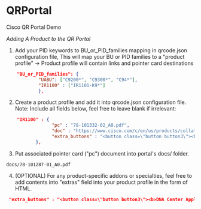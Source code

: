 # QRPortal
Cisco QR Portal Demo

*Adding A Product to the QR Portal*

1. Add your PID keywords to BU_or_PID_families mapping in  qrcode.json configuration file,
   This will map your BU or PID families to a "product profile" ->  Product profile will contain links and pointer card destinations

```json
    "BU_or_PID_families": {
            "UABU": ["C9200*", "C9300*", "C94*"],
            "IR1100" : ["IR1101-K9*"]
            },

```
  
2. Create a product profile and add it into qrcode.json configuration file. Note: Include all fields below, feel free to leave blank if irrelevant:

```json
	"IR1100" : {
                 "pc" : "78-101332-02_A0.pdf",
                 "doc" : "https://www.cisco.com/c/en/us/products/collateral/routers/1101-industrial-integrated-services-router/datasheet-c78-741709.html",
                 "extra_buttons" : "<button class=\"button button3\"><b>DNA Center Application<br></b></button>"
		   },
```

3. Put associated pointer card ("pc") document into portal's docs/ folder.

```
docs/78-101287-01_A0.pdf
```

4. (OPTIONAL) For any product-specific addons or specialties, feel free to add contents into "extras" field into your product profile in the form of HTML.  

```json
 "extra_buttons" : "<button class=\"button button3\"><b>DNA Center Application<br></b></button>"
```

